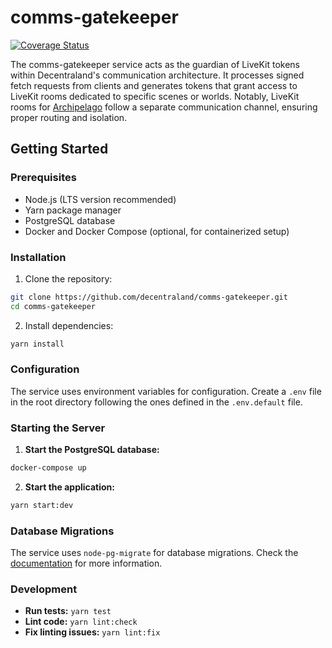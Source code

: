 # comms-gatekeeper


[![Coverage Status](https://coveralls.io/repos/github/decentraland/comms-gatekeeper/badge.svg?branch=coverage)](https://coveralls.io/github/decentraland/comms-gatekeeper?branch=coverage)

The comms-gatekeeper service acts as the guardian of LiveKit tokens within Decentraland's communication architecture. It processes signed fetch requests from clients and generates tokens that grant access to LiveKit rooms dedicated to specific scenes or worlds. Notably, LiveKit rooms for [Archipelago](https://github.com/decentraland/archipelago-workers) follow a separate communication channel, ensuring proper routing and isolation.

## Getting Started

### Prerequisites

- Node.js (LTS version recommended)
- Yarn package manager
- PostgreSQL database
- Docker and Docker Compose (optional, for containerized setup)

### Installation

1. Clone the repository:

```bash
git clone https://github.com/decentraland/comms-gatekeeper.git
cd comms-gatekeeper
```

2. Install dependencies:

```bash
yarn install
```

### Configuration

The service uses environment variables for configuration. Create a `.env` file in the root directory following the ones defined in the `.env.default` file.

### Starting the Server

1. **Start the PostgreSQL database:**

```bash
docker-compose up
```

2. **Start the application:**

```bash
yarn start:dev
```

### Database Migrations

The service uses `node-pg-migrate` for database migrations. Check the [documentation](https://salsita.github.io/node-pg-migrate/) for more information.

### Development

- **Run tests:** `yarn test`
- **Lint code:** `yarn lint:check`
- **Fix linting issues:** `yarn lint:fix`
